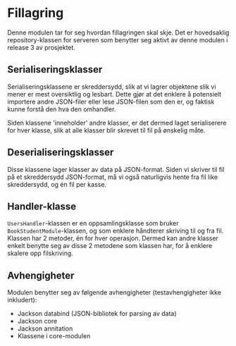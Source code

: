 # Fillagring

Denne modulen tar for seg hvordan fillagringen skal skje. Det er hovedsaklig repository-klassen for serveren som benytter seg aktivt av denne modulen i release 3 av prosjektet.

## Serialiseringsklasser

Serialiseringsklassene er skreddersydd, slik at vi lagrer objektene slik vi mener er mest oversiktlig og lesbart. Dette gjør at det enklere å potensielt importere andre JSON-filer eller lese JSON-filen som den er, og faktisk kunne forstå den hva den omhandler.

Siden klassene 'inneholder' andre klasser, er det dermed laget serialiserere for hver klasse, slik at alle klasser blir skrevet til fil på ønskelig måte.

## Deserialiseringsklasser

Disse klassene lager klasser av data på JSON-format. Siden vi skriver til fil på et skreddersydd JSON-format, må vi også naturligvis hente fra fil like skreddersydd, og én fil per kasse.

## Handler-klasse

`UsersHandler`-klassen er en oppsamlingsklasse som bruker `BookStudentModule`-klassen, og som enklere håndterer skriving til og fra fil. Klassen har 2 metoder, én for hver operasjon. Dermed kan andre klasser enkelt benytte seg av disse 2 metodene som klassen har, for å enklere skalere opp filskriving.

## Avhengigheter

Modulen benytter seg av følgende avhengigheter (testavhengigheter ikke inkludert):

- Jackson databind (JSON-bibliotek for parsing av data)
- Jackson core
- Jackson annitation
- Klassene i core-modulen
